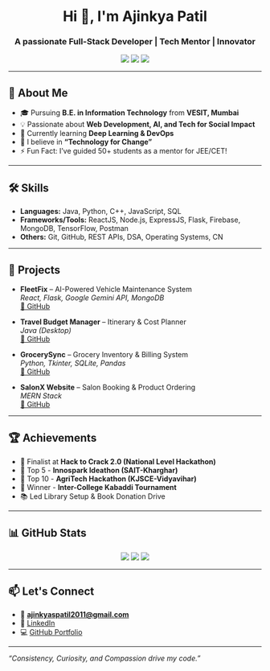 <h1 align="center">Hi 👋, I'm <b>Ajinkya Patil</b></h1>
<h3 align="center">A passionate Full-Stack Developer | Tech Mentor | Innovator</h3>

<p align="center">
  <a href="https://www.linkedin.com/in/ajinkya-patil-0000262ab/"><img src="https://img.shields.io/badge/-LinkedIn-blue?logo=linkedin&logoColor=white" /></a>
  <a href="mailto:ajinkyaspatil2011@gmail.com"><img src="https://img.shields.io/badge/-Gmail-D14836?logo=gmail&logoColor=white" /></a>
  <a href="https://github.com/ajinkyaspatil20"><img src="https://img.shields.io/badge/-GitHub-181717?logo=github&logoColor=white" /></a>
</p>

---

## 🚀 About Me

- 🎓 Pursuing **B.E. in Information Technology** from **VESIT, Mumbai**
- 💡 Passionate about **Web Development, AI, and Tech for Social Impact**
- 🌱 Currently learning **Deep Learning & DevOps**
- 🧠 I believe in **“Technology for Change”**
- ⚡ Fun Fact: I’ve guided 50+ students as a mentor for JEE/CET!

---

## 🛠️ Skills

- **Languages:** Java, Python, C++, JavaScript, SQL
- **Frameworks/Tools:** ReactJS, Node.js, ExpressJS, Flask, Firebase, MongoDB, TensorFlow, Postman
- **Others:** Git, GitHub, REST APIs, DSA, Operating Systems, CN

---

## 💼 Projects

- **FleetFix** – AI-Powered Vehicle Maintenance System  
  *React, Flask, Google Gemini API, MongoDB*  
  [🔗 GitHub](https://github.com/ajinkyaspatil20/FleetFix)

- **Travel Budget Manager** – Itinerary & Cost Planner  
  *Java (Desktop)*  
  [🔗 GitHub](https://github.com/ajinkyaspatil20/Travel-Budget-management)

- **GrocerySync** – Grocery Inventory & Billing System  
  *Python, Tkinter, SQLite, Pandas*  
  [🔗 GitHub](https://github.com/ajinkyaspatil20/Grocergrocery-management-system)

- **SalonX Website** – Salon Booking & Product Ordering  
  *MERN Stack*  
  [🔗 GitHub](https://github.com/ajinkyaspatil20/Salon_website_Palcoa/tree/master/SalonX-main)

---

## 🏆 Achievements

- 🥇 Finalist at **Hack to Crack 2.0 (National Level Hackathon)**
- 🏅 Top 5 - **Innospark Ideathon (SAIT-Kharghar)**
- 🧠 Top 10 - **AgriTech Hackathon (KJSCE-Vidyavihar)**
- 🏐 Winner - **Inter-College Kabaddi Tournament**
- 📚 Led Library Setup & Book Donation Drive

---

## 📊 GitHub Stats

<div align="center">
  <img src="https://github-readme-stats.vercel.app/api?username=ajinkyaspatil20&show_icons=true&theme=radical" />
  <img src="https://github-readme-streak-stats.herokuapp.com?user=ajinkyaspatil20&theme=radical" />
  <img src="https://github-readme-stats.vercel.app/api/top-langs/?username=ajinkyaspatil20&layout=compact&theme=radical" />
</div>

---

## 📫 Let's Connect

- 📧 **ajinkyaspatil2011@gmail.com**
- 💼 [LinkedIn](https://www.linkedin.com/in/ajinkya-patil-0000262ab/)
- 💻 [GitHub Portfolio](https://github.com/ajinkyaspatil20)

---

_“Consistency, Curiosity, and Compassion drive my code.”_

